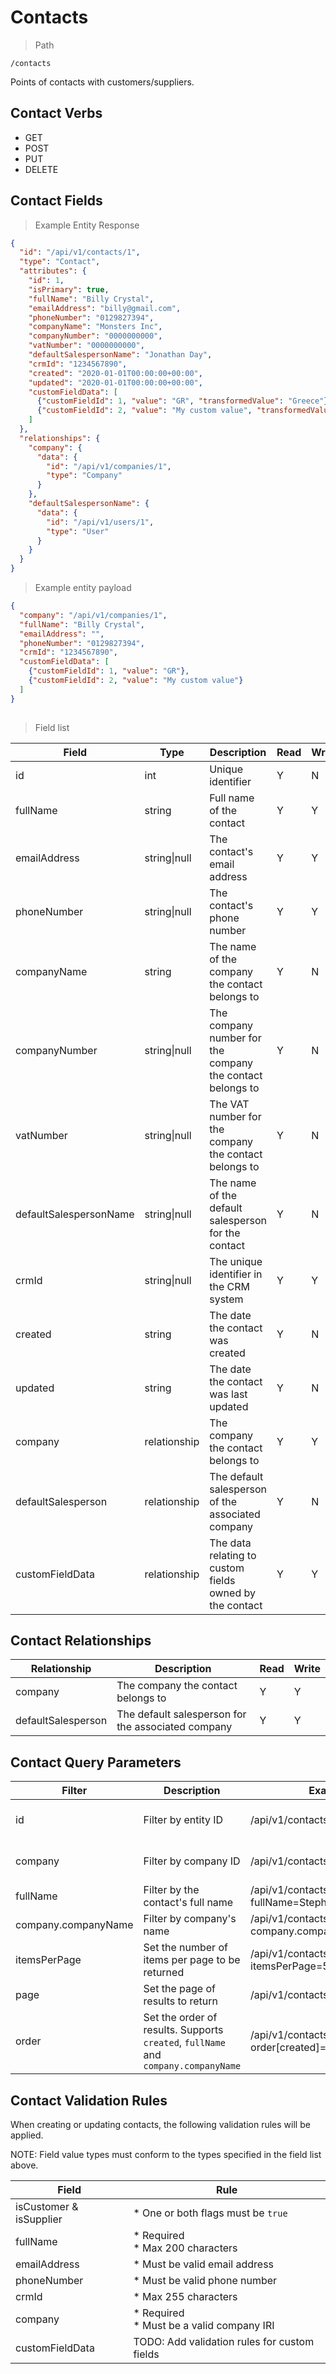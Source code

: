# Contacts

> Path

```
/contacts
```

Points of contacts with customers/suppliers.

## Contact Verbs

* GET
* POST
* PUT
* DELETE

## Contact Fields

> Example Entity Response

```json
{
  "id": "/api/v1/contacts/1",
  "type": "Contact",
  "attributes": {
    "id": 1,
    "isPrimary": true,
    "fullName": "Billy Crystal",
    "emailAddress": "billy@gmail.com",
    "phoneNumber": "0129827394",
    "companyName": "Monsters Inc",
    "companyNumber": "0000000000",
    "vatNumber": "0000000000",
    "defaultSalespersonName": "Jonathan Day",
    "crmId": "1234567890",
    "created": "2020-01-01T00:00:00+00:00",
    "updated": "2020-01-01T00:00:00+00:00",
    "customFieldData": [
      {"customFieldId": 1, "value": "GR", "transformedValue": "Greece"},
      {"customFieldId": 2, "value": "My custom value", "transformedValue": "My custom value"}
    ]
  },
  "relationships": {
    "company": {
      "data": {
        "id": "/api/v1/companies/1",
        "type": "Company"
      }
    },
    "defaultSalespersonName": {
      "data": {
        "id": "/api/v1/users/1",
        "type": "User"
      }
    }
  }
}
```

> Example entity payload

```json
{
  "company": "/api/v1/companies/1",
  "fullName": "Billy Crystal",
  "emailAddress": "",
  "phoneNumber": "0129827394",
  "crmId": "1234567890",
  "customFieldData": [
    {"customFieldId": 1, "value": "GR"},
    {"customFieldId": 2, "value": "My custom value"}
  ]
}
        
```

> Field list

| Field                  | Type         | Description                                               | Read | Write | Required |
|------------------------|--------------|-----------------------------------------------------------|------|-------|----------|
| id                     | int          | Unique identifier                                         | Y    | N     |
| fullName               | string       | Full name of the contact                                  | Y    | Y     | Y        |
| emailAddress           | string\|null | The contact's email address                               | Y    | Y     |
| phoneNumber            | string\|null | The contact's phone number                                | Y    | Y     |
| companyName            | string       | The name of the company the contact belongs to            | Y    | N     |
| companyNumber          | string\|null | The company number for the company the contact belongs to | Y    | N     |
| vatNumber              | string\|null | The VAT number for the company the contact belongs to     | Y    | N     |
| defaultSalespersonName | string\|null | The name of the default salesperson for the contact       | Y    | N     |
| crmId                  | string\|null | The unique identifier in the CRM system                   | Y    | Y     |
| created                | string       | The date the contact was created                          | Y    | N     |
| updated                | string       | The date the contact was last updated                     | Y    | N     |
| company                | relationship | The company the contact belongs to                        | Y    | Y     | Y        |
| defaultSalesperson     | relationship | The default salesperson of the associated company         | Y    | N     |
| customFieldData        | relationship | The data relating to custom fields owned by the contact   | Y    | Y     |

## Contact Relationships

| Relationship       | Description                                        | Read | Write |
|--------------------|----------------------------------------------------|------|-------|
| company            | The company the contact belongs to                 | Y    | Y     |
| defaultSalesperson | The default salesperson for the associated company | Y    | Y     |

## Contact Query Parameters

| Filter              | Description                                                                        | Example                                     | Detail              | 
|---------------------|------------------------------------------------------------------------------------|---------------------------------------------|---------------------|
| id                  | Filter by entity ID                                                                | /api/v1/contacts?id=1                       | Exact match only    |
| company             | Filter by company ID                                                               | /api/v1/contacts?company=1                  | Exact match only    |
| fullName            | Filter by the contact's full name                                                  | /api/v1/contacts?fullName=Steph             | Partial match       |
| company.companyName | Filter by company's name                                                           | /api/v1/contacts?company.companyName=Google | Partial match       |
| itemsPerPage        | Set the number of items per page to be returned                                    | /api/v1/contacts?itemsPerPage=50            | Defaults to 25      |
| page                | Set the page of results to return                                                  | /api/v1/contacts?page=3                     | Defaults to 1       |
| order               | Set the order of results. Supports `created`, `fullName` and `company.companyName` | /api/v1/contacts?order\[created]=asc        | Accepts asc or desc |

## Contact Validation Rules

When creating or updating contacts, the following validation rules will be applied.

NOTE: Field value types must conform to the types specified in the field list above.

| Field                   | Rule                                          |
|-------------------------|-----------------------------------------------|
| isCustomer & isSupplier | * One or both flags must be `true`            |
| fullName                | * Required<br/> * Max 200 characters          |
| emailAddress            | * Must be valid email address                 |
| phoneNumber             | * Must be valid phone number                  |
| crmId                   | * Max 255 characters                          |
| company                 | * Required<br/> * Must be a valid company IRI |
| customFieldData         | TODO: Add validation rules for custom fields  |
